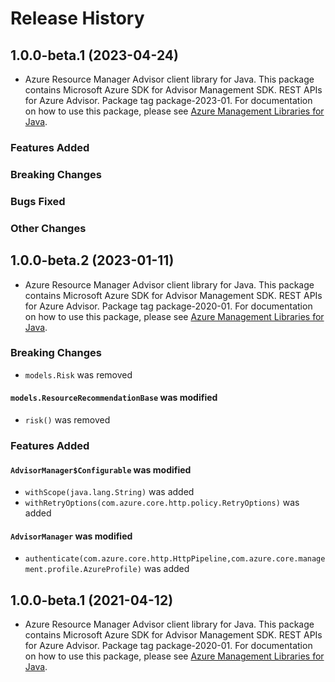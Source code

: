 # Release History

## 1.0.0-beta.1 (2023-04-24)

- Azure Resource Manager Advisor client library for Java. This package contains Microsoft Azure SDK for Advisor Management SDK. REST APIs for Azure Advisor. Package tag package-2023-01. For documentation on how to use this package, please see [Azure Management Libraries for Java](https://aka.ms/azsdk/java/mgmt).

### Features Added

### Breaking Changes

### Bugs Fixed

### Other Changes

## 1.0.0-beta.2 (2023-01-11)

- Azure Resource Manager Advisor client library for Java. This package contains Microsoft Azure SDK for Advisor Management SDK. REST APIs for Azure Advisor. Package tag package-2020-01. For documentation on how to use this package, please see [Azure Management Libraries for Java](https://aka.ms/azsdk/java/mgmt).

### Breaking Changes

* `models.Risk` was removed

#### `models.ResourceRecommendationBase` was modified

* `risk()` was removed

### Features Added

#### `AdvisorManager$Configurable` was modified

* `withScope(java.lang.String)` was added
* `withRetryOptions(com.azure.core.http.policy.RetryOptions)` was added

#### `AdvisorManager` was modified

* `authenticate(com.azure.core.http.HttpPipeline,com.azure.core.management.profile.AzureProfile)` was added

## 1.0.0-beta.1 (2021-04-12)

- Azure Resource Manager Advisor client library for Java. This package contains Microsoft Azure SDK for Advisor Management SDK. REST APIs for Azure Advisor. Package tag package-2020-01. For documentation on how to use this package, please see [Azure Management Libraries for Java](https://aka.ms/azsdk/java/mgmt).
